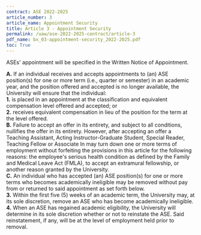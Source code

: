 ```yaml
---
contract: ASE 2022-2025
article_number: 3
article_name: Appointment Security 
title: Article 3 - Appointment Security 
permalink: /uaw/ase-2022-2025-contract/article-3
pdf_name: bx_03-appointment-security_2022-2025.pdf
toc: True
---
```



ASEs' appointment will be specified in the Written Notice of Appointment.
<div class="lvl1"><b>A.</b> If an individual receives and accepts appointments to (an) ASE position(s) for one or more term (i.e., quarter or semester) in an academic year, and the position offered and accepted is no longer available, the University will ensure that the individual:</div>

<div class="lvl2"><b>1.</b> is placed in an appointment at the classification and equivalent compensation level offered and accepted; or</div>
<div class="lvl2"><b>2.</b> receives equivalent compensation in lieu of the position for the term at the level offered.</div>
<div class="lvl1"><b>B.</b> Failure to accept an offer in its entirety, and subject to all conditions, nullifies the offer in its entirety. However, after accepting an offer a Teaching Assistant, Acting Instructor-Graduate Student, Special Reader, Teaching Fellow or Associate In may turn down one or more terms of employment without forfeiting the provisions in this article for the following reasons: the employee's serious health condition as defined by the Family and Medical Leave Act (FMLA), to accept an extramural fellowship, or another reason granted by the University.</div>
<div class="lvl1"><b>C.</b> An individual who has accepted (an) ASE position(s) for one or more terms who becomes academically ineligible may be removed without pay from or returned to said appointment as set forth below.</div>
<div class="lvl2"><b>3.</b> Within the first five (5) weeks of an academic term, the University may, at its sole discretion, remove an ASE who has become academically ineligible.</div>
<div class="lvl2"><b>4.</b> When an ASE has regained academic eligibility, the University will determine in its sole discretion whether or not to reinstate the ASE. Said reinstatement, if any, will be at the level of employment held prior to removal.</div>
